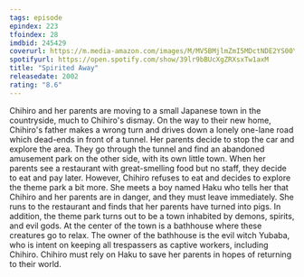 ```yaml
---
tags: episode
epindex: 223
tfoindex: 28
imdbid: 245429
coverurl: https://m.media-amazon.com/images/M/MV5BMjlmZmI5MDctNDE2YS00YWE0LWE5ZWItZDBhYWQ0NTcxNWRhXkEyXkFqcGdeQXVyMTMxODk2OTU@._V1_SY300_CR0,0,202,300_.jpg
spotifyurl: https://open.spotify.com/show/39lr9bBUcXgZRXsxTw1axM
title: "Spirited Away"
releasedate: 2002
rating: "8.6"
---
```


Chihiro and her parents are moving to a small Japanese town in the countryside, much to Chihiro's dismay. On the way to their new home, Chihiro's father makes a wrong turn and drives down a lonely one-lane road which dead-ends in front of a tunnel. Her parents decide to stop the car and explore the area. They go through the tunnel and find an abandoned amusement park on the other side, with its own little town. When her parents see a restaurant with great-smelling food but no staff, they decide to eat and pay later. However, Chihiro refuses to eat and decides to explore the theme park a bit more. She meets a boy named Haku who tells her that Chihiro and her parents are in danger, and they must leave immediately. She runs to the restaurant and finds that her parents have turned into pigs. In addition, the theme park turns out to be a town inhabited by demons, spirits, and evil gods. At the center of the town is a bathhouse where these creatures go to relax. The owner of the bathhouse is the evil witch Yubaba, who is intent on keeping all trespassers as captive workers, including Chihiro. Chihiro must rely on Haku to save her parents in hopes of returning to their world.